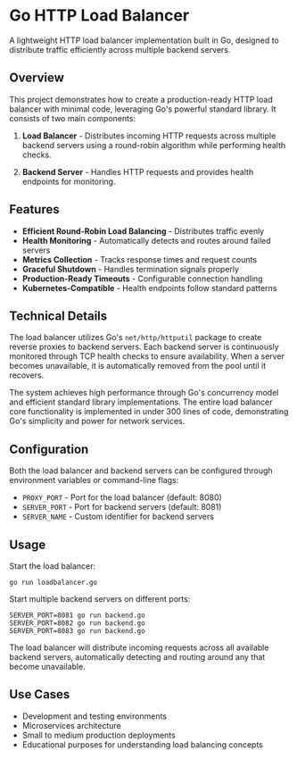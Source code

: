 # Go HTTP Load Balancer

A lightweight HTTP load balancer implementation built in Go, designed to distribute traffic efficiently across multiple backend servers.

## Overview

This project demonstrates how to create a production-ready HTTP load balancer with minimal code, leveraging Go's powerful standard library. It consists of two main components:

1. **Load Balancer** - Distributes incoming HTTP requests across multiple backend servers using a round-robin algorithm while performing health checks.

2. **Backend Server** - Handles HTTP requests and provides health endpoints for monitoring.

## Features

- **Efficient Round-Robin Load Balancing** - Distributes traffic evenly
- **Health Monitoring** - Automatically detects and routes around failed servers
- **Metrics Collection** - Tracks response times and request counts
- **Graceful Shutdown** - Handles termination signals properly
- **Production-Ready Timeouts** - Configurable connection handling
- **Kubernetes-Compatible** - Health endpoints follow standard patterns

## Technical Details

The load balancer utilizes Go's `net/http/httputil` package to create reverse proxies to backend servers. Each backend server is continuously monitored through TCP health checks to ensure availability. When a server becomes unavailable, it is automatically removed from the pool until it recovers.

The system achieves high performance through Go's concurrency model and efficient standard library implementations. The entire load balancer core functionality is implemented in under 300 lines of code, demonstrating Go's simplicity and power for network services.

## Configuration

Both the load balancer and backend servers can be configured through environment variables or command-line flags:

- `PROXY_PORT` - Port for the load balancer (default: 8080)
- `SERVER_PORT` - Port for backend servers (default: 8081)
- `SERVER_NAME` - Custom identifier for backend servers

## Usage

Start the load balancer:

```
go run loadbalancer.go
```

Start multiple backend servers on different ports:

```
SERVER_PORT=8081 go run backend.go
SERVER_PORT=8082 go run backend.go
SERVER_PORT=8083 go run backend.go
```

The load balancer will distribute incoming requests across all available backend servers, automatically detecting and routing around any that become unavailable.

## Use Cases

- Development and testing environments
- Microservices architecture
- Small to medium production deployments
- Educational purposes for understanding load balancing concepts
